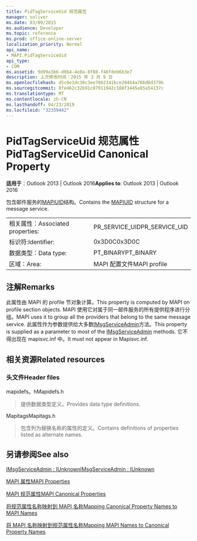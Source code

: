 ```yaml
---
title: PidTagServiceUid 规范属性
manager: soliver
ms.date: 03/09/2015
ms.audience: Developer
ms.topic: reference
ms.prod: office-online-server
localization_priority: Normal
api_name:
- MAPI.PidTagServiceUid
api_type:
- COM
ms.assetid: 9d99a3b6-d0b4-4e8a-8f08-f46fdeb6b3e7
description: 上次修改时间：2015 年 3 月 9 日
ms.openlocfilehash: d5c6e1dc30c3ee7862341bce204b4a78bd6d379b
ms.sourcegitcommit: 8fe462c32b91c87911942c188f3445e85a54137c
ms.translationtype: MT
ms.contentlocale: zh-CN
ms.lasthandoff: 04/23/2019
ms.locfileid: "32359442"
---
```

# <a name="pidtagserviceuid-canonical-property"></a><span data-ttu-id="c49ef-103">PidTagServiceUid 规范属性</span><span class="sxs-lookup"><span data-stu-id="c49ef-103">PidTagServiceUid Canonical Property</span></span>

  
  
<span data-ttu-id="c49ef-104">**适用于**：Outlook 2013 | Outlook 2016</span><span class="sxs-lookup"><span data-stu-id="c49ef-104">**Applies to**: Outlook 2013 | Outlook 2016</span></span> 
  
<span data-ttu-id="c49ef-105">包含邮件服务的[MAPIUID](mapiuid.md)结构。</span><span class="sxs-lookup"><span data-stu-id="c49ef-105">Contains the [MAPIUID](mapiuid.md) structure for a message service.</span></span> 
  
|||
|:-----|:-----|
|<span data-ttu-id="c49ef-106">相关属性：</span><span class="sxs-lookup"><span data-stu-id="c49ef-106">Associated properties:</span></span>  <br/> |<span data-ttu-id="c49ef-107">PR_SERVICE_UID</span><span class="sxs-lookup"><span data-stu-id="c49ef-107">PR_SERVICE_UID</span></span>  <br/> |
|<span data-ttu-id="c49ef-108">标识符:</span><span class="sxs-lookup"><span data-stu-id="c49ef-108">Identifier:</span></span>  <br/> |<span data-ttu-id="c49ef-109">0x3D0C</span><span class="sxs-lookup"><span data-stu-id="c49ef-109">0x3D0C</span></span>  <br/> |
|<span data-ttu-id="c49ef-110">数据类型：</span><span class="sxs-lookup"><span data-stu-id="c49ef-110">Data type:</span></span>  <br/> |<span data-ttu-id="c49ef-111">PT_BINARY</span><span class="sxs-lookup"><span data-stu-id="c49ef-111">PT_BINARY</span></span>  <br/> |
|<span data-ttu-id="c49ef-112">区域：</span><span class="sxs-lookup"><span data-stu-id="c49ef-112">Area:</span></span>  <br/> |<span data-ttu-id="c49ef-113">MAPI 配置文件</span><span class="sxs-lookup"><span data-stu-id="c49ef-113">MAPI profile</span></span>  <br/> |
   
## <a name="remarks"></a><span data-ttu-id="c49ef-114">注解</span><span class="sxs-lookup"><span data-stu-id="c49ef-114">Remarks</span></span>

<span data-ttu-id="c49ef-115">此属性由 MAPI 的 profile 节对象计算。</span><span class="sxs-lookup"><span data-stu-id="c49ef-115">This property is computed by MAPI on profile section objects.</span></span> <span data-ttu-id="c49ef-116">MAPI 使用它对属于同一邮件服务的所有提供程序进行分组。</span><span class="sxs-lookup"><span data-stu-id="c49ef-116">MAPI uses it to group all the providers that belong to the same message service.</span></span> <span data-ttu-id="c49ef-117">此属性作为参数提供给大多数[IMsgServiceAdmin](imsgserviceadminiunknown.md)方法。</span><span class="sxs-lookup"><span data-stu-id="c49ef-117">This property is supplied as a parameter to most of the [IMsgServiceAdmin](imsgserviceadminiunknown.md) methods.</span></span> <span data-ttu-id="c49ef-118">它不得出现在 mapisvc.inf 中。</span><span class="sxs-lookup"><span data-stu-id="c49ef-118">It must not appear in Mapisvc.inf.</span></span> 
  
## <a name="related-resources"></a><span data-ttu-id="c49ef-119">相关资源</span><span class="sxs-lookup"><span data-stu-id="c49ef-119">Related resources</span></span>

### <a name="header-files"></a><span data-ttu-id="c49ef-120">头文件</span><span class="sxs-lookup"><span data-stu-id="c49ef-120">Header files</span></span>

<span data-ttu-id="c49ef-121">mapidefs。h</span><span class="sxs-lookup"><span data-stu-id="c49ef-121">Mapidefs.h</span></span>
  
> <span data-ttu-id="c49ef-122">提供数据类型定义。</span><span class="sxs-lookup"><span data-stu-id="c49ef-122">Provides data type definitions.</span></span>
    
<span data-ttu-id="c49ef-123">Mapitags</span><span class="sxs-lookup"><span data-stu-id="c49ef-123">Mapitags.h</span></span>
  
> <span data-ttu-id="c49ef-124">包含列为替换名称的属性的定义。</span><span class="sxs-lookup"><span data-stu-id="c49ef-124">Contains definitions of properties listed as alternate names.</span></span>
    
## <a name="see-also"></a><span data-ttu-id="c49ef-125">另请参阅</span><span class="sxs-lookup"><span data-stu-id="c49ef-125">See also</span></span>



[<span data-ttu-id="c49ef-126">IMsgServiceAdmin : IUnknown</span><span class="sxs-lookup"><span data-stu-id="c49ef-126">IMsgServiceAdmin : IUnknown</span></span>](imsgserviceadminiunknown.md)


[<span data-ttu-id="c49ef-127">MAPI 属性</span><span class="sxs-lookup"><span data-stu-id="c49ef-127">MAPI Properties</span></span>](mapi-properties.md)
  
[<span data-ttu-id="c49ef-128">MAPI 规范属性</span><span class="sxs-lookup"><span data-stu-id="c49ef-128">MAPI Canonical Properties</span></span>](mapi-canonical-properties.md)
  
[<span data-ttu-id="c49ef-129">将规范属性名称映射到 MAPI 名称</span><span class="sxs-lookup"><span data-stu-id="c49ef-129">Mapping Canonical Property Names to MAPI Names</span></span>](mapping-canonical-property-names-to-mapi-names.md)
  
[<span data-ttu-id="c49ef-130">将 MAPI 名称映射到规范属性名称</span><span class="sxs-lookup"><span data-stu-id="c49ef-130">Mapping MAPI Names to Canonical Property Names</span></span>](mapping-mapi-names-to-canonical-property-names.md)

